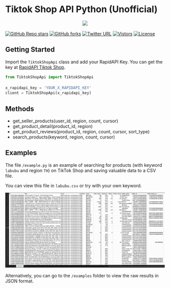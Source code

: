# Tiktok Shop API Python (Unofficial)

<p align="center">
  <img src="https://github.com/Lundehund/tiktok-shop-api/blob/main/public/tiktok-shop-png.png" width="400">
</p>

[![GitHub Repo stars](https://img.shields.io/github/stars/Lundehund/tiktok-shop-api?style=social)](https://github.com/Lundehund/tiktok-shop-api/stargazers/)
[![GitHub forks](https://img.shields.io/github/forks/Lundehund/tiktok-shop-api?style=social)](https://github.com/Lundehund/tiktok-shop-api/network/)
[![Twitter URL](https://img.shields.io/twitter/url?style=social&url=https://twitter.com)](https://twitter.com)
[![Vistors](https://visitor-badge.laobi.icu/badge?page_id=Lundehund.tiktok-shop-api&title=Visitors)](https://github.com/Lundehund/tiktok-shop-api)
[![License](https://img.shields.io/github/license/Lundehund/tiktok-shop-api?label=License)](https://mit-license.org/)

## Getting Started

Import the `TiktokShopApi` class and add your RapidAPI Key. You can get the key at [RapidAPI Tiktok Shop](https://rapidapi.com/Lundehund/api/tiktok-shop-api).

```python
from TiktokShopApi import TiktokShopApi

x_rapidapi_key = 'YOUR_X_RAPIDAPI_KEY'
client = TiktokShopApi(x_rapidapi_key)
```



## Methods
- get_seller_products(user_id, region, count, cursor)
- get_product_detail(product_id, region)
- get_product_reviews(product_id, region, count, cursor, sort_type)
- search_products(keyword, region, count, cursor)

## Examples

The file `/example.py` is an example of searching for products (with keyword `labubu` and region `TH`) on TikTok Shop and saving valuable data to a CSV file.

You can view this file in `labubu.csv` or try with your own keyword.

![Example-search-labub](./public/example-csv.png)

Alternatively, you can go to the `/examples` folder to view the raw results in JSON format.
